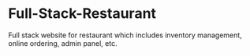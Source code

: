 # Full-Stack-Restaurant
Full stack website for restaurant which includes inventory management, online ordering, admin panel, etc.
